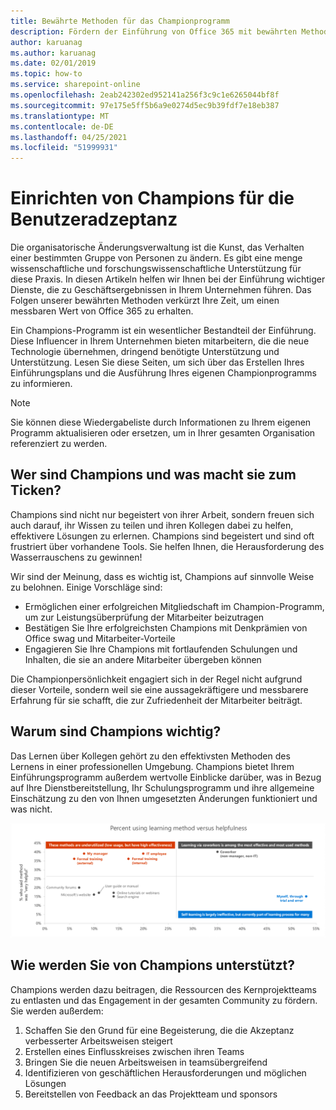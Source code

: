 ```yaml
---
title: Bewährte Methoden für das Championprogramm
description: Fördern der Einführung von Office 365 mit bewährten Methoden für das Championprogramm
author: karuanag
ms.author: karuanag
ms.date: 02/01/2019
ms.topic: how-to
ms.service: sharepoint-online
ms.openlocfilehash: 2eab242302ed952141a256f3c9c1e6265044bf8f
ms.sourcegitcommit: 97e175e5ff5b6a9e0274d5ec9b39fdf7e18eb387
ms.translationtype: MT
ms.contentlocale: de-DE
ms.lasthandoff: 04/25/2021
ms.locfileid: "51999931"
---
```

# <a name="establish-champions-for-user-adoption"></a>Einrichten von Champions für die Benutzeradzeptanz 

Die organisatorische Änderungsverwaltung ist die Kunst, das Verhalten einer bestimmten Gruppe von Personen zu ändern. Es gibt eine menge wissenschaftliche und forschungswissenschaftliche Unterstützung für diese Praxis. In diesen Artikeln helfen wir Ihnen bei der Einführung wichtiger Dienste, die zu Geschäftsergebnissen in Ihrem Unternehmen führen.  Das Folgen unserer bewährten Methoden verkürzt Ihre Zeit, um einen messbaren Wert von Office 365 zu erhalten.  

Ein Champions-Programm ist ein wesentlicher Bestandteil der Einführung. Diese Influencer in Ihrem Unternehmen bieten mitarbeitern, die die neue Technologie übernehmen, dringend benötigte Unterstützung und Unterstützung. Lesen Sie diese Seiten, um sich über das Erstellen Ihres Einführungsplans und die Ausführung Ihres eigenen Championprogramms zu informieren. 

> [!NOTE]
> Sie können diese Wiedergabeliste durch Informationen zu Ihrem eigenen Programm aktualisieren oder ersetzen, um in Ihrer gesamten Organisation referenziert zu werden.

## <a name="who-are-champions-and-what-makes-them-tick"></a>Wer sind Champions und was macht sie zum Ticken?

Champions sind nicht nur begeistert von ihrer Arbeit, sondern freuen sich auch darauf, ihr Wissen zu teilen und ihren Kollegen dabei zu helfen, effektivere Lösungen zu erlernen. Champions sind begeistert und sind oft frustriert über vorhandene Tools. Sie helfen Ihnen, die Herausforderung des Wasserrauschens zu gewinnen!  

Wir sind der Meinung, dass es wichtig ist, Champions auf sinnvolle Weise zu belohnen. Einige Vorschläge sind:

- Ermöglichen einer erfolgreichen Mitgliedschaft im Champion-Programm, um zur Leistungsüberprüfung der Mitarbeiter beizutragen
- Bestätigen Sie Ihre erfolgreichsten Champions mit Denkprämien von Office swag und Mitarbeiter-Vorteile  
- Engagieren Sie Ihre Champions mit fortlaufenden Schulungen und Inhalten, die sie an andere Mitarbeiter übergeben können 

Die Championpersönlichkeit engagiert sich in der Regel nicht aufgrund dieser Vorteile, sondern weil sie eine aussagekräftigere und messbarere Erfahrung für sie schafft, die zur Zufriedenheit der Mitarbeiter beiträgt. 

## <a name="why-are-champions-important"></a>Warum sind Champions wichtig? 

Das Lernen über Kollegen gehört zu den effektivsten Methoden des Lernens in einer professionellen Umgebung. Champions bietet Ihrem Einführungsprogramm außerdem wertvolle Einblicke darüber, was in Bezug auf Ihre Dienstbereitstellung, Ihr Schulungsprogramm und ihre allgemeine Einschätzung zu den von Ihnen umgesetzten Änderungen funktioniert und was nicht.  

![Prozent der Verwendung von Lernmethode im Vergleich zur Hilfreichkeit](media/champstats.png)

## <a name="how-will-champions-support-you"></a>Wie werden Sie von Champions unterstützt?

Champions werden dazu beitragen, die Ressourcen des Kernprojektteams zu entlasten und das Engagement in der gesamten Community zu fördern. Sie werden außerdem:

1. Schaffen Sie den Grund für eine Begeisterung, die die Akzeptanz verbesserter Arbeitsweisen steigert
1. Erstellen eines Einflusskreises zwischen ihren Teams
1. Bringen Sie die neuen Arbeitsweisen in teamsübergreifend
1. Identifizieren von geschäftlichen Herausforderungen und möglichen Lösungen
1. Bereitstellen von Feedback an das Projektteam und sponsors
